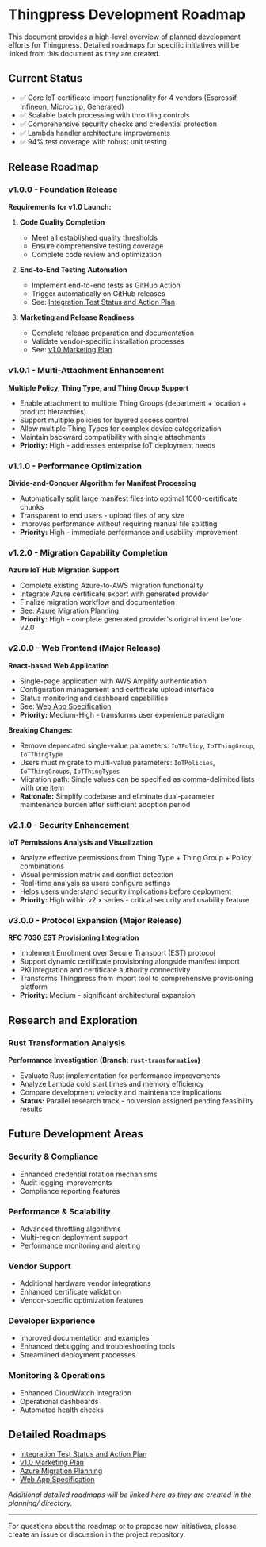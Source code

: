 # Thingpress Development Roadmap

This document provides a high-level overview of planned development efforts for Thingpress. Detailed roadmaps for specific initiatives will be linked from this document as they are created.

## Current Status

- ✅ Core IoT certificate import functionality for 4 vendors (Espressif, Infineon, Microchip, Generated)
- ✅ Scalable batch processing with throttling controls
- ✅ Comprehensive security checks and credential protection
- ✅ Lambda handler architecture improvements
- ✅ 94% test coverage with robust unit testing

## Release Roadmap

### v1.0.0 - Foundation Release
**Requirements for v1.0 Launch:**
1. **Code Quality Completion**
   - Meet all established quality thresholds
   - Ensure comprehensive testing coverage
   - Complete code review and optimization

2. **End-to-End Testing Automation**
   - Implement end-to-end tests as GitHub Action
   - Trigger automatically on GitHub releases
   - See: [Integration Test Status and Action Plan](planning/integration-test-status-and-action-plan.md)

3. **Marketing and Release Readiness**
   - Complete release preparation and documentation
   - Validate vendor-specific installation processes
   - See: [v1.0 Marketing Plan](planning/v1.0-marketing-plan.md)

### v1.0.1 - Multi-Attachment Enhancement
**Multiple Policy, Thing Type, and Thing Group Support**
- Enable attachment to multiple Thing Groups (department + location + product hierarchies)
- Support multiple policies for layered access control
- Allow multiple Thing Types for complex device categorization
- Maintain backward compatibility with single attachments
- **Priority:** High - addresses enterprise IoT deployment needs

### v1.1.0 - Performance Optimization
**Divide-and-Conquer Algorithm for Manifest Processing**
- Automatically split large manifest files into optimal 1000-certificate chunks
- Transparent to end users - upload files of any size
- Improves performance without requiring manual file splitting
- **Priority:** High - immediate performance and usability improvement

### v1.2.0 - Migration Capability Completion
**Azure IoT Hub Migration Support**
- Complete existing Azure-to-AWS migration functionality
- Integrate Azure certificate export with generated provider
- Finalize migration workflow and documentation
- See: [Azure Migration Planning](planning/azure-migration.md)
- **Priority:** High - complete generated provider's original intent before v2.0

### v2.0.0 - Web Frontend (Major Release)
**React-based Web Application**
- Single-page application with AWS Amplify authentication
- Configuration management and certificate upload interface
- Status monitoring and dashboard capabilities
- See: [Web App Specification](planning/thingpress-web-app-spec.md)
- **Priority:** Medium-High - transforms user experience paradigm

**Breaking Changes:**
- Remove deprecated single-value parameters: `IoTPolicy`, `IoTThingGroup`, `IoTThingType`
- Users must migrate to multi-value parameters: `IoTPolicies`, `IoTThingGroups`, `IoTThingTypes`
- Migration path: Single values can be specified as comma-delimited lists with one item
- **Rationale:** Simplify codebase and eliminate dual-parameter maintenance burden after sufficient adoption period

### v2.1.0 - Security Enhancement
**IoT Permissions Analysis and Visualization**
- Analyze effective permissions from Thing Type + Thing Group + Policy combinations
- Visual permission matrix and conflict detection
- Real-time analysis as users configure settings
- Helps users understand security implications before deployment
- **Priority:** High within v2.x series - critical security and usability feature

### v3.0.0 - Protocol Expansion (Major Release)
**RFC 7030 EST Provisioning Integration**
- Implement Enrollment over Secure Transport (EST) protocol
- Support dynamic certificate provisioning alongside manifest import
- PKI integration and certificate authority connectivity
- Transforms Thingpress from import tool to comprehensive provisioning platform
- **Priority:** Medium - significant architectural expansion

## Research and Exploration

### Rust Transformation Analysis
**Performance Investigation (Branch: `rust-transformation`)**
- Evaluate Rust implementation for performance improvements
- Analyze Lambda cold start times and memory efficiency
- Compare development velocity and maintenance implications
- **Status:** Parallel research track - no version assigned pending feasibility results

## Future Development Areas

### Security & Compliance
- Enhanced credential rotation mechanisms
- Audit logging improvements
- Compliance reporting features

### Performance & Scalability
- Advanced throttling algorithms
- Multi-region deployment support
- Performance monitoring and alerting

### Vendor Support
- Additional hardware vendor integrations
- Enhanced certificate validation
- Vendor-specific optimization features

### Developer Experience
- Improved documentation and examples
- Enhanced debugging and troubleshooting tools
- Streamlined deployment processes

### Monitoring & Operations
- Enhanced CloudWatch integration
- Operational dashboards
- Automated health checks

## Detailed Roadmaps

- [Integration Test Status and Action Plan](planning/integration-test-status-and-action-plan.md)
- [v1.0 Marketing Plan](planning/v1.0-marketing-plan.md)
- [Azure Migration Planning](planning/azure-migration.md)
- [Web App Specification](planning/thingpress-web-app-spec.md)

*Additional detailed roadmaps will be linked here as they are created in the planning/ directory.*

---

For questions about the roadmap or to propose new initiatives, please create an issue or discussion in the project repository.
